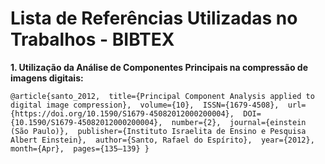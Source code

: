 # Lista de Referências Utilizadas no Trabalhos - BIBTEX

**1. Utilização da Análise de Componentes Principais na compressão de imagens digitais:** 
   
    @article{santo_2012,  title={Principal Component Analysis applied to digital image compression},  volume={10},  ISSN={1679-4508},  url={https://doi.org/10.1590/S1679-45082012000200004},  DOI={10.1590/S1679-45082012000200004},  number={2},  journal={einstein (São Paulo)},  publisher={Instituto Israelita de Ensino e Pesquisa Albert Einstein},  author={Santo, Rafael do Espírito},  year={2012},  month={Apr},  pages={135–139} }
